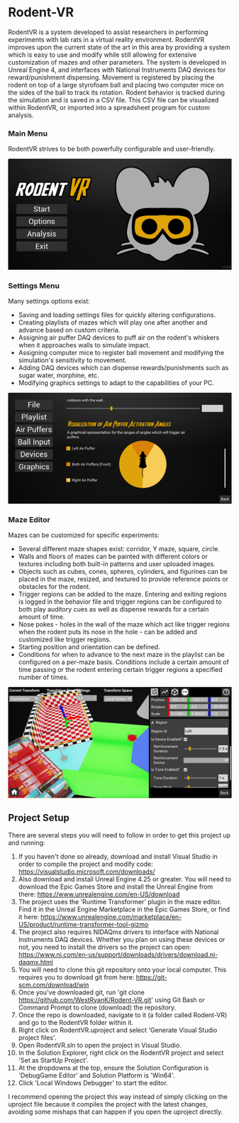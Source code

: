 # Rodent-VR
RodentVR is a system developed to assist researchers in performing experiments with lab rats in a virtual reality environment. RodentVR improves upon the current state of the art in this area by providing a system which is easy to use and modify while still allowing for extensive customization of mazes and other parameters. The system is developed in Unreal Engine 4, and interfaces with National Instruments DAQ devices for reward/punishment dispensing. Movement is registered by placing the rodent on top of a large styrofoam ball and placing two computer mice on the sides of the ball to track its rotation. Rodent behavior is tracked during the simulation and is saved in a CSV file. This CSV file can be visualized within RodentVR, or imported into a spreadsheet program for custom analysis.

### Main Menu
RodentVR strives to be both powerfully configurable and user-friendly.

![Main Menu](/Images/rodent_vr_01.png?raw=true "Main Menu")

### Settings Menu
Many settings options exist:
* Saving and loading settings files for quickly altering configurations.
* Creating playlists of mazes which will play one after another and advance based on custom criteria.
* Assigning air puffer DAQ devices to puff air on the rodent's whiskers when it approaches walls to simulate impact.
* Assigning computer mice to register ball movement and modifying the simulation's sensitivity to movement.
* Adding DAQ devices which can dispense rewards/punishments such as sugar water, morphine, etc.
* Modifying graphics settings to adapt to the capabilities of your PC.

![Settings Menu](/Images/rodent_vr_02.png?raw=true "Settings Menu")

### Maze Editor
Mazes can be customized for specific experiments:
* Several different maze shapes exist: corridor, Y maze, square, circle.
* Walls and floors of mazes can be painted with different colors or textures including both built-in patterns and user uploaded images.
* Objects such as cubes, cones, spheres, cylinders, and figurines can be placed in the maze, resized, and textured to provide reference points or obstacles for the rodent.
* Trigger regions can be added to the maze. Entering and exiting regions is logged in the behavior file and trigger regions can be configured to both play auditory cues as well as dispense rewards for a certain amount of time.
* Nose pokes - holes in the wall of the maze which act like trigger regions when the rodent puts its nose in the hole - can be added and customized like trigger regions.
* Starting position and orientation can be defined.
* Conditions for when to advance to the next maze in the playlist can be configured on a per-maze basis. Conditions include a certain amount of time passing or the rodent entering certain trigger regions a specified number of times.

![Maze Editor](/Images/rodent_vr_03.png?raw=true "Maze Editor")

## Project Setup
There are several steps you will need to follow in order to get this project up and running:
1. If you haven't done so already, download and install Visual Studio in order to compile the project and modify code: https://visualstudio.microsoft.com/downloads/
2. Also download and install Unreal Engine 4.25 or greater. You will need to download the Epic Games Store and install the Unreal Engine from there: https://www.unrealengine.com/en-US/download
3. The project uses the 'Runtime Transformer' plugin in the maze editor. Find it in the Unreal Engine Marketplace in the Epic Games Store, or find it here: https://www.unrealengine.com/marketplace/en-US/product/runtime-transformer-tool-gizmo
4. The project also requires NIDAQmx drivers to interface with National Instruments DAQ devices. Whether you plan on using these devices or not, you need to install the drivers so the project can open: https://www.ni.com/en-us/support/downloads/drivers/download.ni-daqmx.html
5. You will need to clone this git repository onto your local computer. This requires you to download git from here: https://git-scm.com/download/win
6. Once you've downloaded git, run 'git clone https://github.com/WestRyanK/Rodent-VR.git' using Git Bash or Command Prompt to clone (download) the repository.
7. Once the repo is downloaded, navigate to it (a folder called Rodent-VR) and go to the RodentVR folder within it.
8. Right click on RodentVR.uproject and select 'Generate Visual Studio project files'.
9. Open RodentVR.sln to open the project in Visual Studio.
10. In the Solution Explorer, right click on the RodentVR project and select 'Set as StartUp Project'.
11. At the dropdowns at the top, ensure the Solution Configuration is 'DebugGame Editor' and Solution Platform is 'Win64'.
12. Click 'Local Windows Debugger' to start the editor.

I recommend opening the project this way instead of simply clicking on the uproject file because it compiles the project with the latest changes, avoiding some mishaps that can happen if you open the uproject directly.



